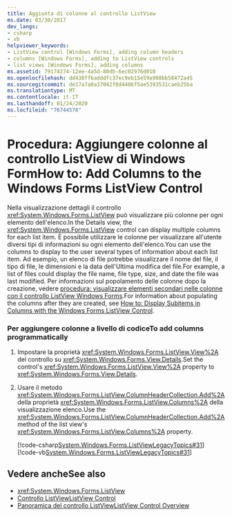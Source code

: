 ```yaml
---
title: Aggiunta di colonne al controllo ListView
ms.date: 03/30/2017
dev_langs:
- csharp
- vb
helpviewer_keywords:
- ListView control [Windows Forms], adding column headers
- columns [Windows Forms], adding to ListView controls
- list views [Windows Forms], adding columns
ms.assetid: 79174274-12ee-4a5d-80db-6ec02976d010
ms.openlocfilehash: dd438ffbadddfc37ec9eb15e59a908bb58472a45
ms.sourcegitcommit: de17a7a0a37042f0d4406f5ae5393531caeb25ba
ms.translationtype: MT
ms.contentlocale: it-IT
ms.lasthandoff: 01/24/2020
ms.locfileid: "76744578"
---
```

# <a name="how-to-add-columns-to-the-windows-forms-listview-control"></a><span data-ttu-id="9fe96-102">Procedura: Aggiungere colonne al controllo ListView di Windows Form</span><span class="sxs-lookup"><span data-stu-id="9fe96-102">How to: Add Columns to the Windows Forms ListView Control</span></span>
<span data-ttu-id="9fe96-103">Nella visualizzazione dettagli il controllo <xref:System.Windows.Forms.ListView> può visualizzare più colonne per ogni elemento dell'elenco.</span><span class="sxs-lookup"><span data-stu-id="9fe96-103">In the Details view, the <xref:System.Windows.Forms.ListView> control can display multiple columns for each list item.</span></span> <span data-ttu-id="9fe96-104">È possibile utilizzare le colonne per visualizzare all'utente diversi tipi di informazioni su ogni elemento dell'elenco.</span><span class="sxs-lookup"><span data-stu-id="9fe96-104">You can use the columns to display to the user several types of information about each list item.</span></span> <span data-ttu-id="9fe96-105">Ad esempio, un elenco di file potrebbe visualizzare il nome del file, il tipo di file, le dimensioni e la data dell'Ultima modifica del file.</span><span class="sxs-lookup"><span data-stu-id="9fe96-105">For example, a list of files could display the file name, file type, size, and date the file was last modified.</span></span> <span data-ttu-id="9fe96-106">Per informazioni sul popolamento delle colonne dopo la creazione, vedere [procedura: visualizzare elementi secondari nelle colonne con il controllo ListView Windows Forms](how-to-display-subitems-in-columns-with-the-windows-forms-listview-control.md).</span><span class="sxs-lookup"><span data-stu-id="9fe96-106">For information about populating the columns after they are created, see [How to: Display Subitems in Columns with the Windows Forms ListView Control](how-to-display-subitems-in-columns-with-the-windows-forms-listview-control.md).</span></span>  
  
### <a name="to-add-columns-programmatically"></a><span data-ttu-id="9fe96-107">Per aggiungere colonne a livello di codice</span><span class="sxs-lookup"><span data-stu-id="9fe96-107">To add columns programmatically</span></span>  
  
1. <span data-ttu-id="9fe96-108">Impostare la proprietà <xref:System.Windows.Forms.ListView.View%2A> del controllo su <xref:System.Windows.Forms.View.Details>.</span><span class="sxs-lookup"><span data-stu-id="9fe96-108">Set the control's <xref:System.Windows.Forms.ListView.View%2A> property to <xref:System.Windows.Forms.View.Details>.</span></span>  
  
2. <span data-ttu-id="9fe96-109">Usare il metodo <xref:System.Windows.Forms.ListView.ColumnHeaderCollection.Add%2A> della proprietà <xref:System.Windows.Forms.ListView.Columns%2A> della visualizzazione elenco.</span><span class="sxs-lookup"><span data-stu-id="9fe96-109">Use the <xref:System.Windows.Forms.ListView.ColumnHeaderCollection.Add%2A> method of the list view's <xref:System.Windows.Forms.ListView.Columns%2A> property.</span></span>  
  
     [!code-csharp[System.Windows.Forms.ListViewLegacyTopics#31](~/samples/snippets/csharp/VS_Snippets_Winforms/System.Windows.Forms.ListViewLegacyTopics/CS/Class1.cs#31)]
     [!code-vb[System.Windows.Forms.ListViewLegacyTopics#31](~/samples/snippets/visualbasic/VS_Snippets_Winforms/System.Windows.Forms.ListViewLegacyTopics/VB/Class1.vb#31)]  
  
## <a name="see-also"></a><span data-ttu-id="9fe96-110">Vedere anche</span><span class="sxs-lookup"><span data-stu-id="9fe96-110">See also</span></span>

- <xref:System.Windows.Forms.ListView>
- [<span data-ttu-id="9fe96-111">Controllo ListView</span><span class="sxs-lookup"><span data-stu-id="9fe96-111">ListView Control</span></span>](listview-control-windows-forms.md)
- [<span data-ttu-id="9fe96-112">Panoramica del controllo ListView</span><span class="sxs-lookup"><span data-stu-id="9fe96-112">ListView Control Overview</span></span>](listview-control-overview-windows-forms.md)
